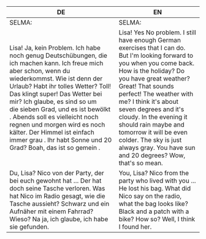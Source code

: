 |DE|EN|
|---|---|
|SELMA:|SELMA:|
|Lisa! Ja, kein Problem. Ich habe noch genug Deutschübungen, die ich machen kann. Ich freue mich aber schon, wenn du wiederkommst. Wie ist denn der Urlaub? Habt ihr tolles Wetter? Toll! Das klingt super! Das Wetter bei mir? Ich glaube, es sind so um die sieben Grad, und es ist bewölkt . Abends soll es vielleicht noch regnen und morgen wird es noch kälter. Der Himmel ist einfach immer grau . Ihr habt Sonne und 20 Grad? Boah, das ist so gemein .|Lisa! Yes No problem. I still have enough German exercises that I can do. But I'm looking forward to you when you come back. How is the holiday? Do you have great weather? Great! That sounds perfect! The weather with me? I think it's about seven degrees and it's cloudy. In the evening it should rain maybe and tomorrow it will be even colder. The sky is just always gray. You have sun and 20 degrees? Wow, that's so mean.|
|Du, Lisa? Nico von der Party, der bei euch gewohnt hat … Der hat doch seine Tasche verloren. Was hat Nico im Radio gesagt, wie die Tasche aussieht? Schwarz und ein Aufnäher mit einem Fahrrad? Wieso? Na ja, ich glaube, ich habe sie gefunden.|You, Lisa? Nico from the party who lived with you ... He lost his bag. What did Nico say on the radio, what the bag looks like? Black and a patch with a bike? How so? Well, I think I found her.|

